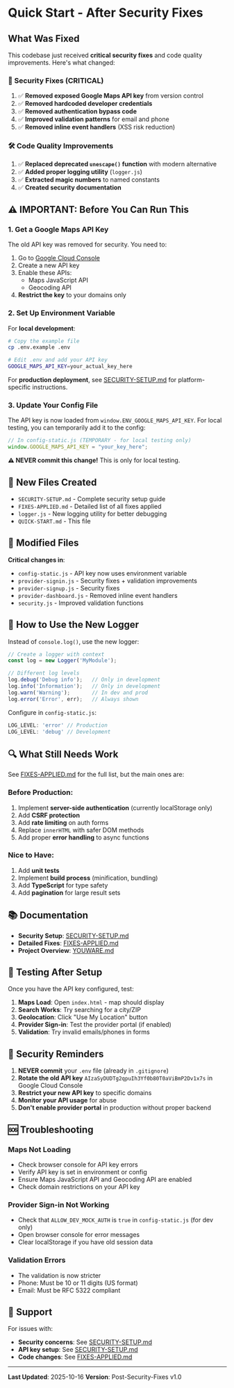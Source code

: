 # Quick Start - After Security Fixes

## What Was Fixed

This codebase just received **critical security fixes** and code quality improvements. Here's what changed:

### 🔐 Security Fixes (CRITICAL)
1. ✅ **Removed exposed Google Maps API key** from version control
2. ✅ **Removed hardcoded developer credentials**
3. ✅ **Removed authentication bypass code**
4. ✅ **Improved validation patterns** for email and phone
5. ✅ **Removed inline event handlers** (XSS risk reduction)

### 🛠️ Code Quality Improvements
1. ✅ **Replaced deprecated `unescape()` function** with modern alternative
2. ✅ **Added proper logging utility** (`logger.js`)
3. ✅ **Extracted magic numbers** to named constants
4. ✅ **Created security documentation**

## ⚠️ IMPORTANT: Before You Can Run This

### 1. Get a Google Maps API Key

The old API key was removed for security. You need to:

1. Go to [Google Cloud Console](https://console.cloud.google.com/apis/credentials)
2. Create a new API key
3. Enable these APIs:
   - Maps JavaScript API
   - Geocoding API
4. **Restrict the key** to your domains only

### 2. Set Up Environment Variable

For **local development**:
```bash
# Copy the example file
cp .env.example .env

# Edit .env and add your API key
GOOGLE_MAPS_API_KEY=your_actual_key_here
```

For **production deployment**, see [SECURITY-SETUP.md](SECURITY-SETUP.md) for platform-specific instructions.

### 3. Update Your Config File

The API key is now loaded from `window.ENV_GOOGLE_MAPS_API_KEY`. For local testing, you can temporarily add it to the config:

```javascript
// In config-static.js (TEMPORARY - for local testing only)
window.GOOGLE_MAPS_API_KEY = "your_key_here";
```

**⚠️ NEVER commit this change!** This is only for local testing.

## 📁 New Files Created

- `SECURITY-SETUP.md` - Complete security setup guide
- `FIXES-APPLIED.md` - Detailed list of all fixes applied
- `logger.js` - New logging utility for better debugging
- `QUICK-START.md` - This file

## 📝 Modified Files

**Critical changes in**:
- `config-static.js` - API key now uses environment variable
- `provider-signin.js` - Security fixes + validation improvements
- `provider-signup.js` - Security fixes
- `provider-dashboard.js` - Removed inline event handlers
- `security.js` - Improved validation functions

## 🔧 How to Use the New Logger

Instead of `console.log()`, use the new logger:

```javascript
// Create a logger with context
const log = new Logger('MyModule');

// Different log levels
log.debug('Debug info');   // Only in development
log.info('Information');   // Only in development
log.warn('Warning');       // In dev and prod
log.error('Error', err);   // Always shown
```

Configure in `config-static.js`:
```javascript
LOG_LEVEL: 'error' // Production
LOG_LEVEL: 'debug' // Development
```

## 🔍 What Still Needs Work

See [FIXES-APPLIED.md](FIXES-APPLIED.md) for the full list, but the main ones are:

### Before Production:
1. Implement **server-side authentication** (currently localStorage only)
2. Add **CSRF protection**
3. Add **rate limiting** on auth forms
4. Replace `innerHTML` with safer DOM methods
5. Add proper **error handling** to async functions

### Nice to Have:
1. Add **unit tests**
2. Implement **build process** (minification, bundling)
3. Add **TypeScript** for type safety
4. Add **pagination** for large result sets

## 📚 Documentation

- **Security Setup**: [SECURITY-SETUP.md](SECURITY-SETUP.md)
- **Detailed Fixes**: [FIXES-APPLIED.md](FIXES-APPLIED.md)
- **Project Overview**: [YOUWARE.md](YOUWARE.md)

## 🧪 Testing After Setup

Once you have the API key configured, test:

1. **Maps Load**: Open `index.html` - map should display
2. **Search Works**: Try searching for a city/ZIP
3. **Geolocation**: Click "Use My Location" button
4. **Provider Sign-in**: Test the provider portal (if enabled)
5. **Validation**: Try invalid emails/phones in forms

## 🚨 Security Reminders

1. **NEVER commit** your `.env` file (already in `.gitignore`)
2. **Rotate the old API key** `AIzaSyDUDTg2qpuIh3Yf0b80T0aViBmP2Dv1x7s` in Google Cloud Console
3. **Restrict your new API key** to specific domains
4. **Monitor your API usage** for abuse
5. **Don't enable provider portal** in production without proper backend

## 🆘 Troubleshooting

### Maps Not Loading
- Check browser console for API key errors
- Verify API key is set in environment or config
- Ensure Maps JavaScript API and Geocoding API are enabled
- Check domain restrictions on your API key

### Provider Sign-in Not Working
- Check that `ALLOW_DEV_MOCK_AUTH` is `true` in `config-static.js` (for dev only)
- Open browser console for error messages
- Clear localStorage if you have old session data

### Validation Errors
- The validation is now stricter
- Phone: Must be 10 or 11 digits (US format)
- Email: Must be RFC 5322 compliant

## 📧 Support

For issues with:
- **Security concerns**: See [SECURITY-SETUP.md](SECURITY-SETUP.md)
- **API key setup**: See [SECURITY-SETUP.md](SECURITY-SETUP.md)
- **Code changes**: See [FIXES-APPLIED.md](FIXES-APPLIED.md)

---

**Last Updated**: 2025-10-16
**Version**: Post-Security-Fixes v1.0
